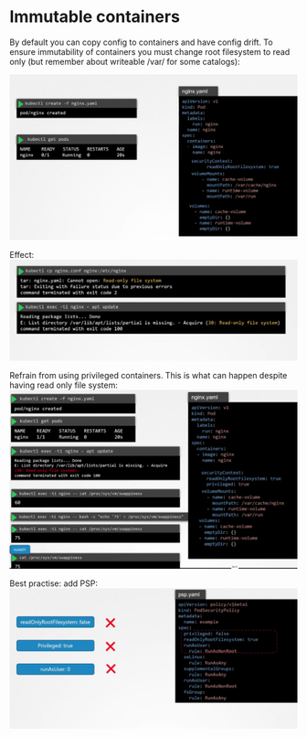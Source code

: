# Immutable containers
By default you can copy config to containers and have config drift. To ensure immutability of containers you must change root filesystem to read only (but remember about writeable /var/ for some catalogs):

![](../images/33_immutable_containers_1.png)

Effect:
![](../images/33_immutable_containers_2.png)

Refrain from using privileged containers. This is what can happen despite having read only file system:
![](../images/33_immutable_containers_3.png)

Best practise: add PSP:
![](../images/33_immutable_containers_4.png)

